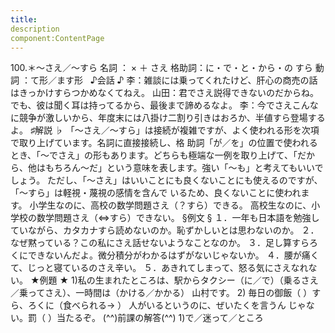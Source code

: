 ```yaml
---
title:
description
component:ContentPage
---
```



100.＊～さえ／～すら
名詞 ： × ＋ さえ
格助詞：に・で・と・から・の すら
動詞 ：て形／ます形  
♪会話 ♪
李：雑談には乗ってくれたけど、肝心の商売の話はきっかけすらつかめなくてねえ。
山田：君でさえ説得できないのだからね。でも、彼は聞く耳は持ってるから、最後まで諦めるなよ。
李：今でさえこんなに競争が激しいから、年度末には八掛け二割り引きはおろか、半値すら登場するよ。
♯解説 ♭
「～さえ／～すら」は接続が複雑ですが、よく使われる形を次項で取り上げています。名詞に直接接続し、格 助詞「が／を」の位置で使われるとき、「～でさえ」の形もあります。どちらも極端な一例を取り上げて、「だか ら、他はもちろん～だ」という意味を表します。強い「～も」と考えてもいいでしょう。
ただし、「～さえ」はいいことにも良くないことにも使えるのですが、「～すら」は軽視・蔑視の感情を含んで いるため、良くないことに使われます。
小学生なのに、高校の数学問題さえ（？すら）できる。 高校生なのに、小学校の数学問題さえ（⇔すら）できない。
§例文 §
１．一年も日本語を勉強していながら、カタカナすら読めないのか。恥ずかしいとは思わないのか。
２．なぜ黙っている？この私にさえ話せないようなことなのか。
３．足し算すらろくにできないんだよ。微分積分がわかるはずがないじゃないか。
４．腰が痛くて、じっと寝ているのさえ辛い。
５．あきれてしまって、怒る気にさえなれない。
★例題 ★
1)私の生まれたところは、駅からタクシー（に／で）（乗るさえ／乗ってさえ）、一時間は（かける／かかる）
山村です。
2) 毎日の御飯（ ）すら、ろくに（食べられる→ ） 人がいるというのに、ぜいたくを言うん じゃない。罰（ ）当たるぞ。
(^^)前課の解答(^^)
1)で／迷って／ところ
